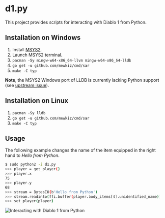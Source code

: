 # d1.py

This project provides scripts for interacting with Diablo 1 from Python.

## Installation on Windows

1. Install [MSYS2](https://www.msys2.org/).
2. Launch MSYS2 terminal.
3. `pacman -Sy mingw-w64-x86_64-llvm mingw-w64-x86_64-lldb`
4. `go get -u github.com/mewkiz/cmd/sar`
5. `make -C typ`

**Note**, the MSYS2 Windows port of LLDB is currently lacking Python support (see [upstream issue](https://github.com/Alexpux/MINGW-packages/issues/3222)).

## Installation on Linux

1. `pacman -Sy lldb`
2. `go get -u github.com/mewkiz/cmd/sar`
3. `make -C typ`

## Usage

The following example changes the name of the item equipped in the right hand to *Hello from Python*.

```bash
$ sudo python2 -i d1.py
>>> player = get_player()
>>> player.x
75
>>> player.y
68
>>> stream = BytesIO(b'Hello from Python')
>>> stream.readinto(ffi.buffer(player.body_items[4].unidentified_name))
>>> set_player(player)
```

![Interacting with Diablo 1 from Python](https://raw.githubusercontent.com/sanctuary/graphics/master/djavul/screenshot_2018-04-21.png)
